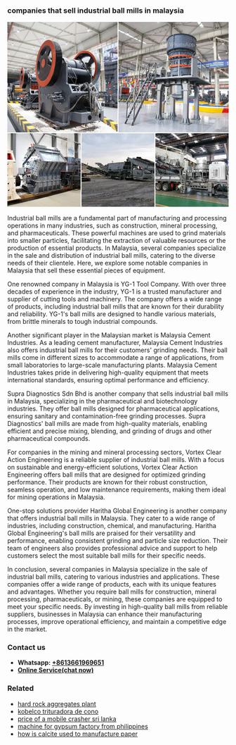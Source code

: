 <h3>companies that sell industrial ball mills in malaysia</h3><img src='1702260119.jpg' alt=''><p>Industrial ball mills are a fundamental part of manufacturing and processing operations in many industries, such as construction, mineral processing, and pharmaceuticals. These powerful machines are used to grind materials into smaller particles, facilitating the extraction of valuable resources or the production of essential products. In Malaysia, several companies specialize in the sale and distribution of industrial ball mills, catering to the diverse needs of their clientele. Here, we explore some notable companies in Malaysia that sell these essential pieces of equipment.</p><p>One renowned company in Malaysia is YG-1 Tool Company. With over three decades of experience in the industry, YG-1 is a trusted manufacturer and supplier of cutting tools and machinery. The company offers a wide range of products, including industrial ball mills that are known for their durability and reliability. YG-1's ball mills are designed to handle various materials, from brittle minerals to tough industrial compounds.</p><p>Another significant player in the Malaysian market is Malaysia Cement Industries. As a leading cement manufacturer, Malaysia Cement Industries also offers industrial ball mills for their customers' grinding needs. Their ball mills come in different sizes to accommodate a range of applications, from small laboratories to large-scale manufacturing plants. Malaysia Cement Industries takes pride in delivering high-quality equipment that meets international standards, ensuring optimal performance and efficiency.</p><p>Supra Diagnostics Sdn Bhd is another company that sells industrial ball mills in Malaysia, specializing in the pharmaceutical and biotechnology industries. They offer ball mills designed for pharmaceutical applications, ensuring sanitary and contamination-free grinding processes. Supra Diagnostics' ball mills are made from high-quality materials, enabling efficient and precise mixing, blending, and grinding of drugs and other pharmaceutical compounds.</p><p>For companies in the mining and mineral processing sectors, Vortex Clear Action Engineering is a reliable supplier of industrial ball mills. With a focus on sustainable and energy-efficient solutions, Vortex Clear Action Engineering offers ball mills that are designed for optimized grinding performance. Their products are known for their robust construction, seamless operation, and low maintenance requirements, making them ideal for mining operations in Malaysia.</p><p>One-stop solutions provider Haritha Global Engineering is another company that offers industrial ball mills in Malaysia. They cater to a wide range of industries, including construction, chemical, and manufacturing. Haritha Global Engineering's ball mills are praised for their versatility and performance, enabling consistent grinding and particle size reduction. Their team of engineers also provides professional advice and support to help customers select the most suitable ball mills for their specific needs.</p><p>In conclusion, several companies in Malaysia specialize in the sale of industrial ball mills, catering to various industries and applications. These companies offer a wide range of products, each with its unique features and advantages. Whether you require ball mills for construction, mineral processing, pharmaceuticals, or mining, these companies are equipped to meet your specific needs. By investing in high-quality ball mills from reliable suppliers, businesses in Malaysia can enhance their manufacturing processes, improve operational efficiency, and maintain a competitive edge in the market.</p><h3>Contact us</h3><ul><li><strong>Whatsapp:&nbsp;<a href="https://wa.me/8613661969651">+8613661969651</a></strong></li><li><a href="https://swt.shibang-china.com/?git&amp;zhl&amp;companies that sell industrial ball mills in malaysia"><strong>Online Service(chat now)</strong></a></li></ul><h3>Related</h3><ul><li><a href='hard rock aggregates plant.md'>hard rock aggregates plant</a></li><li><a href='kobelco trituradora de cono.md'>kobelco trituradora de cono</a></li><li><a href='price of a mobile crasher sri lanka.md'>price of a mobile crasher sri lanka</a></li><li><a href='machine for gypsum factory from philippines.md'>machine for gypsum factory from philippines</a></li><li><a href='how is calcite used to manufacture paper.md'>how is calcite used to manufacture paper</a></li></ul>